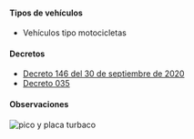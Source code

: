 #### Tipos de vehículos

- Vehículos tipo motocicletas

#### Decretos

- [Decreto 146 del 30 de septiembre de 2020](https://transitoturbaco.gov.co/uploads/3/2019-05/DECRETO%20146%2030-9-2020.pdf)
- [Decreto 035]()

#### Observaciones

![pico y placa turbaco](https://pyphoy.s3.amazonaws.com/docs/turbaco/pico-y-placa-turbaco.jpg)
